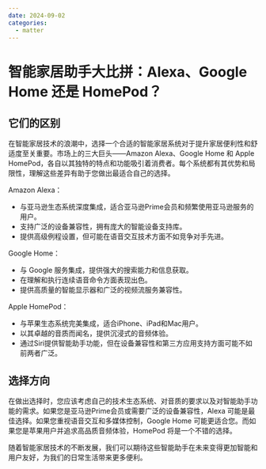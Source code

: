 ```yaml
---
date: 2024-09-02
categories:
  - matter
---
```


# 智能家居助手大比拼：Alexa、Google Home 还是 HomePod？

## 它们的区别
在智能家居技术的浪潮中，选择一个合适的智能家居系统对于提升家居便利性和舒适度至关重要。市场上的三大巨头——Amazon Alexa、Google Home 和 Apple HomePod，各自以其独特的特点和功能吸引着消费者。每个系统都有其优势和局限性，理解这些差异有助于您做出最适合自己的选择。
<!-- more -->
Amazon Alexa：

- 与亚马逊生态系统深度集成，适合亚马逊Prime会员和频繁使用亚马逊服务的用户。
- 支持广泛的设备兼容性，拥有庞大的智能设备支持库。
- 提供高级例程设置，但可能在语音交互技术方面不如竞争对手先进。

Google Home：

- 与 Google 服务集成，提供强大的搜索能力和信息获取。
- 在理解和执行连续语音命令方面表现出色。
- 提供高质量的智能显示器和广泛的视频流服务兼容性。

Apple HomePod：

- 与苹果生态系统完美集成，适合iPhone、iPad和Mac用户。
- 以其卓越的音质而闻名，提供沉浸式的音频体验。
- 通过Siri提供智能助手功能，但在设备兼容性和第三方应用支持方面可能不如前两者广泛。

## 选择方向

[//]: # (随着智能家居技术的不断进步，市场上出现了多种智能助手设备，它们承诺通过语音命令和自动化功能来简化我们的生活。Amazon Alexa、Google Home 和 Apple HomePod 是当前市场上最受欢迎的三个选择。每个设备都有其独特的卖点，但它们在集成、兼容性和用户体验方面也存在差异。)

[//]: # ()
[//]: # (Amazon Alexa 以其广泛的技术集成和对亚马逊服务的深度支持而受到用户的青睐。它的设备兼容性无与伦比，支持超过 140,000 台设备，为用户提供了极大的灵活性。然而，Alexa 在处理连续语音命令方面的能力有限，这可能会影响用户体验。)

[//]: # ()
[//]: # (Google Home 则以其强大的语音理解和搜索能力脱颖而出。它能够理解和执行连续的语音命令，提供即时的信息和答案。Google Home 还与广泛的视频流服务兼容，使其成为多媒体爱好者的理想选择。尽管在设备集成数量上不及 Alexa，但 Google Home 提供的集成对于大多数家庭来说已经足够。)

[//]: # ()
[//]: # (Apple HomePod 则为苹果用户提供了一个无缝的智能家居解决方案。它以其卓越的音质和与苹果生态系统的深度集成而闻名。通过Siri，HomePod 提供了智能助手功能，但在第三方设备兼容性和应用支持方面可能不如 Alexa 和 Google Home 广泛。)

在做出选择时，您应该考虑自己的技术生态系统、对音质的要求以及对智能助手功能的需求。如果您是亚马逊Prime会员或需要广泛的设备兼容性，Alexa 可能是最佳选择。如果您重视语音交互和多媒体控制，Google Home 可能更适合您。而如果您是苹果用户并追求高品质音频体验，HomePod 将是一个不错的选择。

随着智能家居技术的不断发展，我们可以期待这些智能助手在未来变得更加智能和用户友好，为我们的日常生活带来更多便利。





